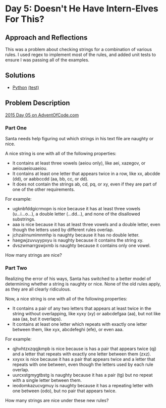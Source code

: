 # Day 5: Doesn't He Have Intern-Elves For This?

## Approach and Reflections

This was a problem about checking strings for a combination of various rules.
I used regex to implement most of the rules, and added unit tests to ensure
I was passing all of the examples.

## Solutions

- [Python](../python2015/aoc/day05.py) [(test)](../python2015/tests/test_day05.py)

## Problem Description

[2015 Day 05 on AdventOfCode.com](https://adventofcode.com/2015/day/5)

### Part One

Santa needs help figuring out which strings in his text file are naughty or
nice.

A nice string is one with all of the following properties:

- It contains at least three vowels (aeiou only), like aei, xazegov, or
  aeiouaeiouaeiou.
- It contains at least one letter that appears twice in a row, like xx, abcdde
  (dd), or aabbccdd (aa, bb, cc, or dd).
- It does not contain the strings ab, cd, pq, or xy, even if they are part of
  one of the other requirements.

For example:

- ugknbfddgicrmopn is nice because it has at least three vowels
  (u...i...o...), a double letter (...dd...), and none of the disallowed
  substrings.
- aaa is nice because it has at least three vowels and a double letter, even
  though the letters used by different rules overlap.
- jchzalrnumimnmhp is naughty because it has no double letter.
- haegwjzuvuyypxyu is naughty because it contains the string xy.
- dvszwmarrgswjxmb is naughty because it contains only one vowel.

How many strings are nice?

### Part Two

Realizing the error of his ways, Santa has switched to a better model of
determining whether a string is naughty or nice. None of the old rules apply,
as they are all clearly ridiculous.

Now, a nice string is one with all of the following properties:

- It contains a pair of any two letters that appears at least twice in the
  string without overlapping, like xyxy (xy) or aabcdefgaa (aa), but not like
  aaa (aa, but it overlaps).
- It contains at least one letter which repeats with exactly one letter
  between them, like xyx, abcdefeghi (efe), or even aaa.

For example:

- qjhvhtzxzqqjkmpb is nice because is has a pair that appears twice (qj) and
  a letter that repeats with exactly one letter between them (zxz).
- xxyxx is nice because it has a pair that appears twice and a letter that
  repeats with one between, even though the letters used by each rule overlap.
- uurcxstgmygtbstg is naughty because it has a pair (tg) but no repeat with
  a single letter between them.
- ieodomkazucvgmuy is naughty because it has a repeating letter with one
  between (odo), but no pair that appears twice.

How many strings are nice under these new rules?
